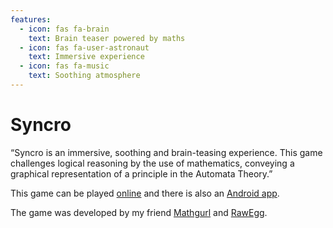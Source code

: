 ```yaml
---
features:
  - icon: fas fa-brain
    text: Brain teaser powered by maths
  - icon: fas fa-user-astronaut
    text: Immersive experience
  - icon: fas fa-music
    text: Soothing atmosphere
---
```


# Syncro

“Syncro is an immersive, soothing and brain-teasing experience.
This game challenges logical reasoning by the use of mathematics, conveying a graphical representation of a principle in the Automata Theory.”


<p>This game can be played <a class="external-link no-image" href="https://rawegg.itch.io/syncro">online</a> and there is also an
<a class="external-link no-image" href="https://play.google.com%2Fstore%2Fapps%2Fdetails%3Fid%3Dcom.RawEgg.Syncro">Android app</a>.


The game was developed by my friend [Mathgurl][mathgurl] and [RawEgg][rawegg].

[syncro-online]: https://rawegg.itch.io/syncro
[mathgurl]: https://www.youtube.com/channel/UC5RV_s1Jh-jQI4HfexEIb2Q
[rawegg]: https://rawegg.itch.io/
